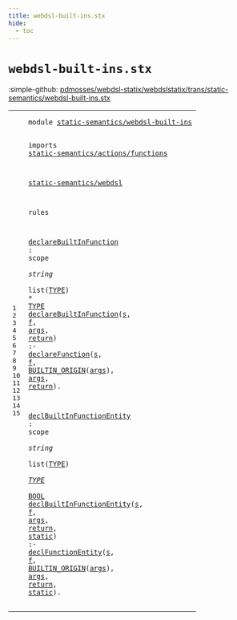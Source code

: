 ```yaml
---
title: webdsl-built-ins.stx
hide:
  - toc
---
```


# `webdsl-built-ins.stx`

:simple-github: [pdmosses/webdsl-statix/webdslstatix/trans/static-semantics/webdsl-built-ins.stx]

[pdmosses/webdsl-statix/webdslstatix/trans/static-semantics/webdsl-built-ins.stx]: https://github.com/pdmosses/webdsl-statix/blob/master/webdslstatix/trans/static-semantics/webdsl-built-ins.stx "The source file on GitHub"

<div class="stx"><table class="highlighttable"><tbody><tr><td class="linenos"><div class="linenodiv"><pre><span></span>1
2
3
4
5
6
7
8
9
10
11
12
13
14
15
</pre></div></td>
<td class="code"><pre><code><span class="keyword">module</span> <a href="../webdsl-ac.stx/#static-semantics/webdsl-built-ins_232_265" id="static-semantics/webdsl-built-ins_7_40" title="Referenced at ../webdsl-ac.stx line 13; ../actions/built-ins.stx line 5; ../entities/built-ins.stx line 9; ../types/built-ins.stx line 7"><span class="token sort_ModuleID">static-semantics/webdsl-built-ins</span></a>

<span class="keyword">imports</span>
  <a href="../actions/functions.stx/#static-semantics/actions/functions_7_41" id="static-semantics/actions/functions_52_86" title="Defined at ../actions/functions.stx line 1"><span class="token sort_ModuleID">static-semantics/actions/functions</span></a>

  <a href="../webdsl.stx/#static-semantics/webdsl_7_30" id="static-semantics/webdsl_90_113" title="Defined at ../webdsl.stx line 1"><span class="token sort_ModuleID">static-semantics/webdsl</span></a>

<span class="keyword">rules</span>

  <a href="#declareBuiltInFunction_186_208" id="declareBuiltInFunction_124_146" title="Referenced at line 11; ../webdsl-ac.stx line 32, 33, 34; ../actions/built-ins.stx line 26, 27, 28, 29, 30, 31, 32, 33, 34, 35, 36, 37, 39, 40, 42, 44, 45, 46, 48, 50, 51, 52, 53, 55, 56, 57, 59, 60, 62, 63, 64, 65, 66, 67, 69; ../entities/built-ins.stx line 26, 27, 28"><span class="token sort_ConstraintId">declareBuiltInFunction</span></a> <span class="operator">:</span> <span class="cons_ScopeSort">scope</span> <span class="operator">*</span> <span class="cons_StringSort">string</span> <span class="operator">*</span> <span class="keyword">list</span><span class="operator">(</span><span class="cons_SimpleSort"><a href="../webdsl.stx/#TYPE_669_673" id="TYPE_171_175" title="Defined at ../webdsl.stx line 29"><span class="token sort_OpId">TYPE</span></a></span><span class="operator">)</span> <span class="operator">*</span> <span class="cons_SimpleSort"><a href="../webdsl.stx/#TYPE_669_673" id="TYPE_179_183" title="Defined at ../webdsl.stx line 29"><span class="token sort_OpId">TYPE</span></a></span>
  <a href="#declareBuiltInFunction_124_146" id="declareBuiltInFunction_186_208" title="Defined at line 10"><span class="token sort_ConstraintId">declareBuiltInFunction</span></a><span class="operator">(</span><span class="cons_Var"><a href="#s_248_249" id="s_209_210" title="Referenced at line 11"><span class="token sort_ConstraintId">s</span></a></span><span class="operator">,</span> <span class="cons_Var"><a href="#f_251_252" id="f_212_213" title="Referenced at line 11"><span class="token sort_ConstraintId">f</span></a></span><span class="operator">,</span> <span class="cons_Var"><a href="#args_269_273" id="args_215_219" title="Referenced at line 11, 11"><span class="token sort_ConstraintId">args</span></a></span><span class="operator">,</span> <span class="cons_Var"><a href="#return_282_288" id="return_221_227" title="Referenced at line 11"><span class="token sort_ConstraintId">return</span></a></span><span class="operator">)</span> <span class="operator">:-</span> <a href="../webdsl.stx/#declareFunction_8746_8761" id="declareFunction_232_247" title="Defined at ../webdsl.stx line 217"><span class="token sort_ConstraintId">declareFunction</span></a><span class="operator">(</span><span class="cons_Var"><a href="#s_209_210" id="s_248_249" title="Defined at line 11"><span class="token sort_ConstraintId">s</span></a></span><span class="operator">,</span> <span class="cons_Var"><a href="#f_212_213" id="f_251_252" title="Defined at line 11"><span class="token sort_ConstraintId">f</span></a></span><span class="operator">,</span> <a href="../webdsl.stx/#BUILTIN_ORIGIN_964_978" id="BUILTIN_ORIGIN_254_268" title="Defined at ../webdsl.stx line 39"><span class="token sort_OpId">BUILTIN_ORIGIN</span></a><span class="operator">(</span><span class="cons_Var"><a href="#args_215_219" id="args_269_273" title="Defined at line 11"><span class="token sort_ConstraintId">args</span></a></span><span class="operator">),</span> <span class="cons_Var"><a href="#args_215_219" id="args_276_280" title="Defined at line 11"><span class="token sort_ConstraintId">args</span></a></span><span class="operator">,</span> <span class="cons_Var"><a href="#return_221_227" id="return_282_288" title="Defined at line 11"><span class="token sort_ConstraintId">return</span></a></span><span class="operator">).</span>

  <a href="#declBuiltInFunctionEntity_366_391" id="declBuiltInFunctionEntity_294_319" title="Referenced at line 14; ../types/built-ins.stx line 122, 125, 126, 127, 128, 132, 133, 134, 135, 136, 139, 140, 141, 142, 143"><span class="token sort_ConstraintId">declBuiltInFunctionEntity</span></a> <span class="operator">:</span> <span class="cons_ScopeSort">scope</span> <span class="operator">*</span> <span class="cons_StringSort">string</span> <span class="operator">*</span> <span class="keyword">list</span><span class="operator">(</span><span class="cons_SimpleSort"><a href="../webdsl.stx/#TYPE_669_673" id="TYPE_344_348" title="Defined at ../webdsl.stx line 29"><span class="token sort_OpId">TYPE</span></a></span><span class="operator">)</span> <span class="operator">*</span> <span class="cons_SimpleSort"><a href="../webdsl.stx/#TYPE_669_673" id="TYPE_352_356" title="Defined at ../webdsl.stx line 29"><span class="token sort_OpId">TYPE</span></a></span> <span class="operator">*</span> <span class="cons_SimpleSort"><a href="../webdsl.stx/#BOOL_697_701" id="BOOL_359_363" title="Defined at ../webdsl.stx line 30"><span class="token sort_OpId">BOOL</span></a></span>
  <a href="#declBuiltInFunctionEntity_294_319" id="declBuiltInFunctionEntity_366_391" title="Defined at line 13"><span class="token sort_ConstraintId">declBuiltInFunctionEntity</span></a><span class="operator">(</span><span class="cons_Var"><a href="#s_446_447" id="s_392_393" title="Referenced at line 15"><span class="token sort_ConstraintId">s</span></a></span><span class="operator">,</span> <span class="cons_Var"><a href="#f_449_450" id="f_395_396" title="Referenced at line 15"><span class="token sort_ConstraintId">f</span></a></span><span class="operator">,</span> <span class="cons_Var"><a href="#args_467_471" id="args_398_402" title="Referenced at line 15, 15"><span class="token sort_ConstraintId">args</span></a></span><span class="operator">,</span> <span class="cons_Var"><a href="#return_480_486" id="return_404_410" title="Referenced at line 15"><span class="token sort_ConstraintId">return</span></a></span><span class="operator">,</span> <span class="cons_Var"><a href="#static_488_494" id="static_412_418" title="Referenced at line 15"><span class="token sort_ConstraintId">static</span></a></span><span class="operator">)</span> <span class="operator">:-</span>
    <a href="../actions/functions.stx/#declFunctionEntity_6277_6295" id="declFunctionEntity_427_445" title="Defined at ../actions/functions.stx line 133"><span class="token sort_ConstraintId">declFunctionEntity</span></a><span class="operator">(</span><span class="cons_Var"><a href="#s_392_393" id="s_446_447" title="Defined at line 14"><span class="token sort_ConstraintId">s</span></a></span><span class="operator">,</span> <span class="cons_Var"><a href="#f_395_396" id="f_449_450" title="Defined at line 14"><span class="token sort_ConstraintId">f</span></a></span><span class="operator">,</span> <a href="../webdsl.stx/#BUILTIN_ORIGIN_964_978" id="BUILTIN_ORIGIN_452_466" title="Defined at ../webdsl.stx line 39"><span class="token sort_OpId">BUILTIN_ORIGIN</span></a><span class="operator">(</span><span class="cons_Var"><a href="#args_398_402" id="args_467_471" title="Defined at line 14"><span class="token sort_ConstraintId">args</span></a></span><span class="operator">),</span> <span class="cons_Var"><a href="#args_398_402" id="args_474_478" title="Defined at line 14"><span class="token sort_ConstraintId">args</span></a></span><span class="operator">,</span> <span class="cons_Var"><a href="#return_404_410" id="return_480_486" title="Defined at line 14"><span class="token sort_ConstraintId">return</span></a></span><span class="operator">,</span> <span class="cons_Var"><a href="#static_412_418" id="static_488_494" title="Defined at line 14"><span class="token sort_ConstraintId">static</span></a></span><span class="operator">).</span>
</code></pre></td></tr></tbody></table></div>